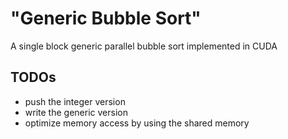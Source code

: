 # "Generic Bubble Sort"
A single block generic parallel bubble sort implemented in CUDA
## TODOs
- push the integer version
- write the generic version
- optimize memory access by using the shared memory
